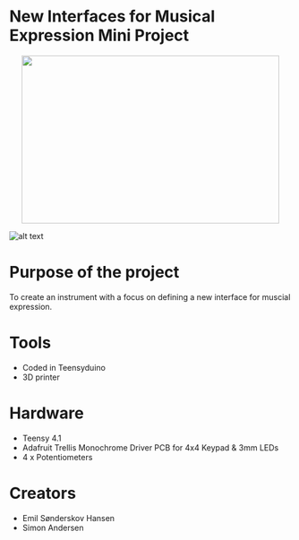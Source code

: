 # New Interfaces for Musical Expression Mini Project

<p align="center">
  <img width="460" height="300" src="https://github.com/ThaDuyx/NIME-Mini-Project/blob/main/Assets/NIME.jpeg/460/300">
</p>

![alt text](https://github.com/ThaDuyx/NIME-Mini-Project/blob/main/Assets/NIME.jpeg)

# Purpose of the project
To create an instrument with a focus on defining a new interface for muscial expression. 

# Tools
- Coded in Teensyduino
- 3D printer

# Hardware
- Teensy 4.1
- Adafruit Trellis Monochrome Driver PCB for 4x4 Keypad & 3mm LEDs
- 4 x Potentiometers

# Creators
- Emil Sønderskov Hansen
- Simon Andersen
